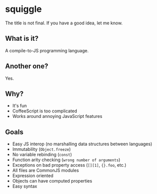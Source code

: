 # squiggle

The title is not final. If you have a good idea, let me know.

## What is it?

A compile-to-JS programming language.

## Another one?

Yes.

## Why?

- It's fun
- CoffeeScript is too complicated
- Works around annoying JavaScript features

## Goals

- Easy JS interop (no marshalling data structures between languages)
- Immutability (`Object.freeze`)
- No variable rebinding (`const`)
- Function arity checking (`wrong number of arguments`)
- Exceptions on bad property access (`[][1]`, `{}.foo`, etc.)
- All files are CommonJS modules
- Expression oriented
- Objects can have computed properties
- Easy syntax
